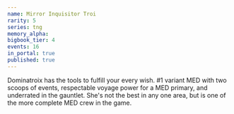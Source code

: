 ```yaml
---
name: Mirror Inquisitor Troi
rarity: 5
series: tng
memory_alpha:
bigbook_tier: 4
events: 16
in_portal: true
published: true
---
```


Dominatroix has the tools to fulfill your every wish. #1 variant MED with two scoops of events, respectable voyage power for a MED primary, and underrated in the gauntlet. She's not the best in any one area, but is one of the more complete MED crew in the game.

